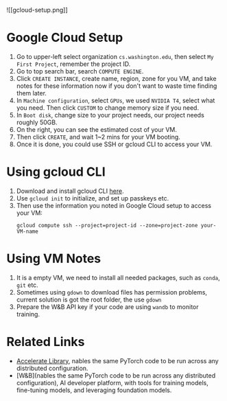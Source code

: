 
![[gcloud-setup.png]]
# Google Cloud Setup
1. Go to upper-left select organization `cs.washington.edu`, then select `My First Project`, remember the project ID.
2. Go to top search bar, search `COMPUTE ENGINE`.
3. Click `CREATE INSTANCE`, create name, region, zone for you VM, and take notes for these information now if you don't want to waste time finding them later.
4. In `Machine configuration`, select `GPUs`, we used `NVIDIA T4`, select what you need. Then click `CUSTOM` to change memory size if you need.
5. In `Boot disk`, change size to your project needs, our project needs roughly 50GB.
6. On the right, you can see the estimated cost of your VM.
7. Then click `CREATE`, and wait 1~2 mins for your VM booting.
8. Once it is done, you could use SSH or gcloud CLI to access your VM.

# Using gcloud CLI
1. Download and install gcloud CLI [here](https://cloud.google.com/sdk/docs/install).
2. Use `gcloud init` to initialize, and set up passkeys etc.
3. Then use the information you noted in Google Cloud setup to access your VM:
	```
	gcloud compute ssh --project=project-id --zone=project-zone your-VM-name
	```

# Using VM Notes
1. It is a empty VM, we need to install all needed packages, such as `conda`, `git` etc.
2. Sometimes using `gdown` to download files has permission problems, current solution is got the root folder, the use `gdown`
3. Prepare the W&B API key if your code are using `wandb` to monitor training.

# Related Links
- [Accelerate Library](https://huggingface.co/docs/accelerate/en/index), nables the same PyTorch code to be run across any distributed configuration.
- [W&B](nables the same PyTorch code to be run across any distributed configuration), AI developer platform, with tools for training models, fine-tuning models, and leveraging foundation models.